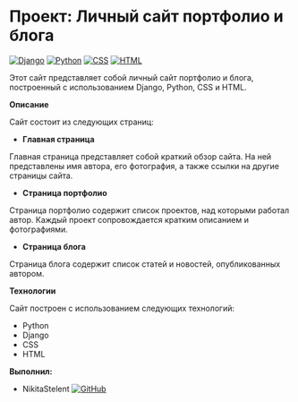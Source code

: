 # Проект: Личный сайт портфолио и блога

[![Django](https://img.shields.io/badge/Django-%23092E20.svg?style=for-the-badge&logo=Django)](https://www.djangoproject.com/)
[![Python](https://img.shields.io/badge/Python-%233776AB.svg?style=for-the-badge&logo=Python)](https://www.python.org/)
[![CSS](https://img.shields.io/badge/CSS-%231572B6.svg?style=for-the-badge&logo=CSS3)](https://developer.mozilla.org/en-US/docs/Web/CSS)
[![HTML](https://img.shields.io/badge/HTML-%23E34234.svg?style=for-the-badge&logo=HTML5)](https://developer.mozilla.org/en-US/docs/Web/HTML)

Этот сайт представляет собой личный сайт портфолио и блога, построенный с использованием Django, Python, CSS и HTML.

**Описание**

Сайт состоит из следующих страниц:

* **Главная страница**

Главная страница представляет собой краткий обзор сайта. На ней представлены имя автора, его фотография, а также ссылки на другие страницы сайта.

* **Страница портфолио**

Страница портфолио содержит список проектов, над которыми работал автор. Каждый проект сопровождается кратким описанием и фотографиями.

* **Страница блога**

Страница блога содержит список статей и новостей, опубликованных автором.

**Технологии**

Сайт построен с использованием следующих технологий:

* Python
* Django
* CSS
* HTML

**Выполнил:**
* NikitaStelent
[![GitHub](https://img.shields.io/badge/GitHub-%23181717.svg?style=for-the-badge&logo=GitHub)](https://github.com/NikitaStelent)

